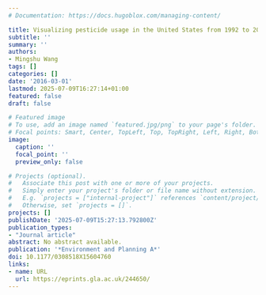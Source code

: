 ```yaml
---
# Documentation: https://docs.hugoblox.com/managing-content/

title: Visualizing pesticide usage in the United States from 1992 to 2009
subtitle: ''
summary: ''
authors:
- Mingshu Wang
tags: []
categories: []
date: '2016-03-01'
lastmod: 2025-07-09T16:27:14+01:00
featured: false
draft: false

# Featured image
# To use, add an image named `featured.jpg/png` to your page's folder.
# Focal points: Smart, Center, TopLeft, Top, TopRight, Left, Right, BottomLeft, Bottom, BottomRight.
image:
  caption: ''
  focal_point: ''
  preview_only: false

# Projects (optional).
#   Associate this post with one or more of your projects.
#   Simply enter your project's folder or file name without extension.
#   E.g. `projects = ["internal-project"]` references `content/project/deep-learning/index.md`.
#   Otherwise, set `projects = []`.
projects: []
publishDate: '2025-07-09T15:27:13.792800Z'
publication_types:
- "Journal article"
abstract: No abstract available.
publication: '*Environment and Planning A*'
doi: 10.1177/0308518X15604760
links:
- name: URL
  url: https://eprints.gla.ac.uk/244650/
---
```

